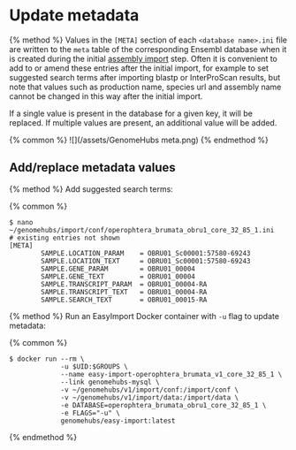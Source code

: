 # Update metadata

{% method %}
Values in the `[META]` section of each `<database name>.ini` file are written to the `meta` table of the corresponding Ensembl database when it is created during the initial [assembly import](//quick-start/import-fasta.md) step. Often it is convenient to add to or amend these entries after the initial import, for example to set suggested search terms after importing blastp or InterProScan results, but note that values such as production name, species url and assembly name cannot be changed in this way after the initial import.

If a single value is present in the database for a given key, it will be replaced. If multiple values are present, an additional value will be added.

{% common %}
![](/assets/GenomeHubs meta.png)
{% endmethod %}


## Add/replace metadata values

{% method %}
Add suggested search terms:

{% common %}
```
$ nano ~/genomehubs/import/conf/operophtera_brumata_obru1_core_32_85_1.ini
# existing entries not shown
[META]
        SAMPLE.LOCATION_PARAM    = OBRU01_Sc00001:57580-69243
        SAMPLE.LOCATION_TEXT     = OBRU01_Sc00001:57580-69243
        SAMPLE.GENE_PARAM        = OBRU01_00004
        SAMPLE.GENE_TEXT         = OBRU01_00004
        SAMPLE.TRANSCRIPT_PARAM  = OBRU01_00004-RA
        SAMPLE.TRANSCRIPT_TEXT   = OBRU01_00004-RA
        SAMPLE.SEARCH_TEXT       = OBRU01_00015-RA
```

{% method %}
Run an EasyImport Docker container with `-u` flag to update metadata:

{% common %}
```
$ docker run --rm \
             -u $UID:$GROUPS \
             --name easy-import-operophtera_brumata_v1_core_32_85_1 \
             --link genomehubs-mysql \
             -v ~/genomehubs/v1/import/conf:/import/conf \
             -v ~/genomehubs/v1/import/data:/import/data \
             -e DATABASE=operophtera_brumata_obru1_core_32_85_1 \
             -e FLAGS="-u" \
             genomehubs/easy-import:latest
```
{% endmethod %}



